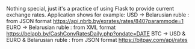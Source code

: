 Nothing special, just it's a practice of using Flask to provide current exchange rates.
Application shows for example:
USD -> Belarusian ruble : from JSON format https://api.nbrb.by/exrates/rates/840?parammode=1
EURO -> Belarusian ruble : from XML format https://belapb.by/CashConvRatesDaily.php?ondate=DATE
BTC -> USD & EURO & Belarusian ruble : from JSON format https://bitpay.com/api/rates
